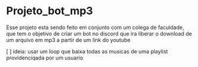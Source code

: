 # Projeto_bot_mp3
Esse projeto esta sendo feito em conjunto com um colega de faculdade, que tem o objetivo de criar um bot no discord que ira liberar o download de um arquivo em mp3 a partir de um link do youtube

[ ] ideia: usar um loop que baixa todas as musicas de uma playlist providenciqada por um usuario
